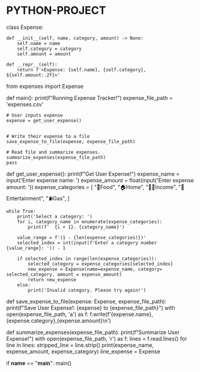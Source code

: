 # PYTHON-PROJECT

class Expense: 

    def __init__(self, name, category, amount) -> None:
        self.name = name
        self.category = category
        self.amount = amount

    def __repr__(self):
        return f'<Expense: {self.name}, {self.category}, ${self.amount:.2f}>'












from expenses import Expense


def main():
    print(f"Running Expense Tracker!") 
    expense_file_path = 'expenses.csv'

    # User inputs expense 
    expense = get_user_expense()
    

    # Write their expense to a file 
    save_expense_to_file(expense, expense_file_path)

    # Read file and summarize expenses.
    summarize_expenses(expense_file_path)
    pass


def get_user_expense():
    print(f"Get User Expense!") 
    expense_name = input('Enter expense name: ')
    expense_amount = float(input('Enter expense amount: '))
    expense_categories = [
        "🍕Food", 
        "🏠Home", 
        "🧑‍💼Income", 
        "🥳Entertainment", 
        "⛽Gas", 
    ]

    while True:
        print('Select a category: ')
        for i, category_name in enumerate(expense_categories):
            print(f'  {i + 1}. {category_name}')

        value_range = f'(1 - {len(expense_categories)})'
        selected_index = int(input(f'Enter a category number {value_range}: ')) - 1

        if selected_index in range(len(expense_categories)):
            selected_category = expense_categories[selected_index]
            new_expense = Expense(name=expense_name, category= selected_category, amount = expense_amount)
            return new_expense
        else:
            print('Invalid category. Please try again!')


def save_expense_to_file(expense: Expense, expense_file_path):
    print(f"Save User Expense!: {expense} to {expense_file_path}")
    with open(expense_file_path, 'a') as f:
        f.write(f'{expense.name},{expense.category},{expense.amount}\n')


    
def summarize_expenses(expense_file_path):
    print(f"Summarize User Expense!") 
    with open(expense_file_path, 'r') as f:
        lines = f.read.lines()
        for line in lines:
            stripped_line = line.strip()
            print(expense_name, expense_amount, expense_category)
            line_expense = Expense



if __name__ == "__main__":
    main()

